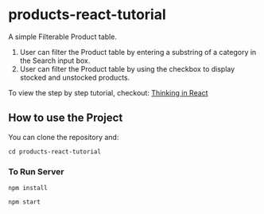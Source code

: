# products-react-tutorial

A simple Filterable Product table.

1. User can filter the Product table by entering a substring of a category in the Search input box.
2. User can filter the Product table by using the checkbox to display stocked and unstocked products.

To view the step by step tutorial, checkout: [Thinking in React](https://react.dev/learn/thinking-in-react)

## How to use the Project

You can clone the repository and:

```
cd products-react-tutorial
```

### To Run Server

```
npm install
```

```
npm start
```
